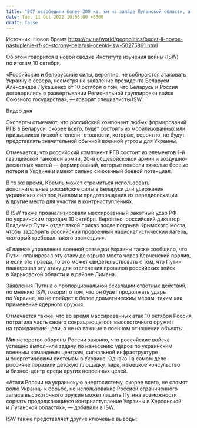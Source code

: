 ```yaml
---
title: "ВСУ освободили более 200 кв. км на западе Луганской области, а новое наступление войск РФ со стороны Беларуси пока маловероятно — оценки ISW"
date: Tue, 11 Oct 2022 10:05:00 +0300
draft: false
---
```

Источник: Новое Время https://nv.ua/world/geopolitics/budet-li-novoe-nastuplenie-rf-so-storony-belarusi-ocenki-isw-50275891.html


 Об этом говорится в новой сводке Института изучения войны (ISW) по итогам 10 октября.

«Российские и белорусские силы, вероятно, не собираются атаковать Украину с севера, несмотря на заявление президента Беларуси Александра Лукашенко от 10 октября о том, что Беларусь и Россия договорились о развертывании Региональной группировки войск Союзного государства», — говорят специалисты ISW.

 Видео дня   

Эксперты отмечают, что российский компонент любых формирований РГВ в Беларуси, скорее всего, будет состоять из мобилизованных или призывников низкой степени готовности, которые, вероятно, не будут представлять значительной обычной военной угрозы для Украины.

Отмечается, что российский компонент РГВ состоит из элементов 1-й гвардейской танковой армии, 20-й общевойсковой армии и воздушно-десантных частей — формирований, которые понесли тяжелые боевые потери в Украине и имеют сильно сниженный боевой потенциал.

В то же время, Кремль может стремиться использовать дополнительные российские силы в Беларуси для удержания украинских сил под Киевом и предотвращения их передислокации в другие места для участия в контрнаступлениях.

В ISW также проанализировали массированный ракетный удар РФ по украинским городам 10 октября. Вероятно, российский диктатор Владимир Путин отдал такой приказ после подрыва Крымского моста, чтобы задобрить российский провоенный националистический лагерь, «который требовал такого возмездия».

«Главное управление военной разведки Украины также сообщило, что Путин планировал эту атаку до взрыва моста через Керченский пролив, и если это правда, то это может свидетельствовать о том, что Путин планировал эту атаку для отвлечения провалов российских войск в Харьковской области и в районе Лимана.

Заявления Путина о пропорциональной эскалации ответных действий, по мнению ISW, говорит о том, что он будет продолжать удары по Украине, но не прейдет к более драматическим мерам, таким как применение ядерного оружия.

 Отмечается также, что во время массированных атак 10 октября Россия потратила часть своего сокращающегося высокоточного оружия на гражданские цели, а не на важные в военном отношении объекты.

Министерство обороны России заявило, что российские войска успешно выполнили задачу по нанесению ударов по украинским военным командным центрам, сигнальной инфраструктуре и энергетическим системам в Украине. Однако на самом деле россияне поразили детскую площадку, парк, немецкое консульство и бизнес-центр среди других невоенных целей.

«Атаки России на украинскую энергосистему, скорее всего, не сломят волю Украины к борьбе, но использование Россией ограниченного запаса высокоточного оружия может лишить Путина возможности сорвать продолжающиеся контрнаступление Украины в Херсонской и Луганской областях», — добавили в ISW.

ISW также представляет другие ключевые выводы:
